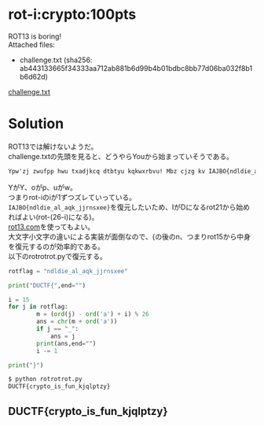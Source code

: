 # rot-i:crypto:100pts
ROT13 is boring!  
Attached files:  
- challenge.txt (sha256: ab443133665f34333aa712ab881b6d99b4b01bdbc8bb77d06ba032f8b1b6d62d)  

[challenge.txt](challenge.txt)  

# Solution
ROT13では解けないようだ。  
challenge.txtの先頭を見ると、どうやらYouから始まっていそうである。  
```text:challenge.txt
Ypw'zj zwufpp hwu txadjkcq dtbtyu kqkwxrbvu! Mbz cjzg kv IAJBO{ndldie_al_aqk_jjrnsxee}. Xzi utj gnn olkd qgq ftk ykaqe uei mbz ocrt qi ynlu, etrm mff'n wij bf wlny mjcj :).
```
YがY、oがp、uがw。  
つまりrot-iのiが1ずつズレていっている。  
`IAJBO{ndldie_al_aqk_jjrnsxee}`を復元したいため、IがDになるrot21から始めればよい(rot-(26-i)になる)。  
[rot13.com](https://rot13.com/)を使ってもよい。  
大文字小文字の違いによる実装が面倒なので、{の後のn、つまりrot15から中身を復元するのが効率的である。  
以下のrotrotrot.pyで復元する。  
```python:rotrotrot.py
rotflag = "ndldie_al_aqk_jjrnsxee"

print("DUCTF{",end="")

i = 15
for j in rotflag:
        m = (ord(j) - ord('a') + i) % 26
        ans = chr(m + ord('a'))
        if j == "_":
            ans = j
        print(ans,end="")
        i -= 1

print("}")
```
```bash
$ python rotrotrot.py
DUCTF{crypto_is_fun_kjqlptzy}
```

## DUCTF{crypto_is_fun_kjqlptzy}